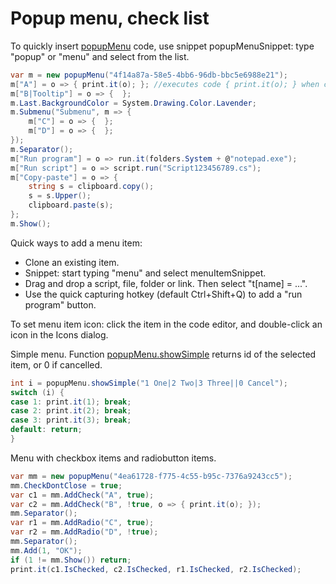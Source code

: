 # Popup menu, check list
To quickly insert <a href='/api/Au.popupMenu.html'>popupMenu</a> code, use snippet popupMenuSnippet: type "popup" or "menu" and select from the list.

```csharp
var m = new popupMenu("4f14a87a-58e5-4bb6-96db-bbc5e6988e21");
m["A"] = o => { print.it(o); }; //executes code { print.it(o); } when clicked
m["B|Tooltip"] = o => {  };
m.Last.BackgroundColor = System.Drawing.Color.Lavender;
m.Submenu("Submenu", m => {
	m["C"] = o => {  };
	m["D"] = o => {  };
});
m.Separator();
m["Run program"] = o => run.it(folders.System + @"notepad.exe");
m["Run script"] = o => script.run("Script123456789.cs");
m["Copy-paste"] = o => {
	string s = clipboard.copy();
	s = s.Upper();
	clipboard.paste(s);
};
m.Show();
```

Quick ways to add a menu item:
- Clone an existing item.
- Snippet: start typing "menu" and select menuItemSnippet.
- Drag and drop a script, file, folder or link. Then select "t[name] = ...".
- Use the quick capturing hotkey (default Ctrl+Shift+Q) to add a "run program" button.

To set menu item icon: click the item in the code editor, and double-click an icon in the Icons dialog.

Simple menu. Function <a href='/api/Au.popupMenu.showSimple.html'>popupMenu.showSimple</a> returns id of the selected item, or 0 if cancelled.

```csharp
int i = popupMenu.showSimple("1 One|2 Two|3 Three||0 Cancel");
switch (i) {
case 1: print.it(1); break;
case 2: print.it(2); break;
case 3: print.it(3); break;
default: return;
}
```

Menu with checkbox items and radiobutton items.

```csharp
var mm = new popupMenu("4ea61728-f775-4c55-b95c-7376a9243cc5");
mm.CheckDontClose = true;
var c1 = mm.AddCheck("A", true);
var c2 = mm.AddCheck("B", !true, o => { print.it(o); });
mm.Separator();
var r1 = mm.AddRadio("C", true);
var r2 = mm.AddRadio("D", !true);
mm.Separator();
mm.Add(1, "OK");
if (1 != mm.Show()) return;
print.it(c1.IsChecked, c2.IsChecked, r1.IsChecked, r2.IsChecked);
```

